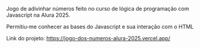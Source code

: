 Jogo de adivinhar números feito no curso de lógica de programação com Javascript na Alura 2025.

Permitiu-me conhecer as bases do Javascript e sua interação com o HTML

Link do projeto: https://jogo-dos-numeros-alura-2025.vercel.app/

